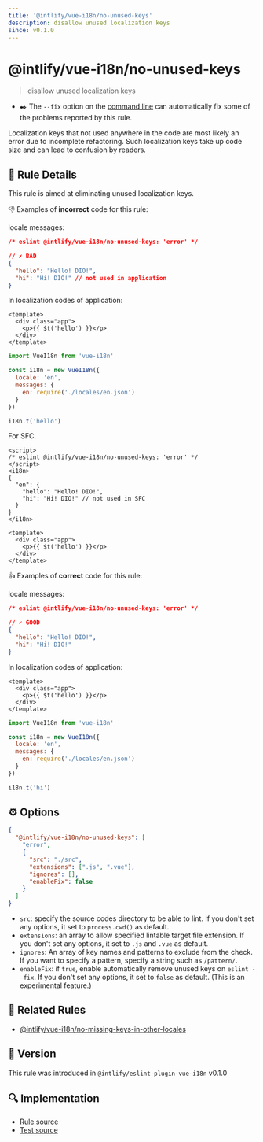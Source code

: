 ```yaml
---
title: '@intlify/vue-i18n/no-unused-keys'
description: disallow unused localization keys
since: v0.1.0
---
```


# @intlify/vue-i18n/no-unused-keys

> disallow unused localization keys

- :black_nib:️ The `--fix` option on the [command line](http://eslint.org/docs/user-guide/command-line-interface#fix) can automatically fix some of the problems reported by this rule.

Localization keys that not used anywhere in the code are most likely an error due to incomplete refactoring. Such localization keys take up code size and can lead to confusion by readers.

## :book: Rule Details

This rule is aimed at eliminating unused localization keys.

:-1: Examples of **incorrect** code for this rule:

locale messages:

<resource-group>

<eslint-code-block fix language="json" filename="en.json">

```json
/* eslint @intlify/vue-i18n/no-unused-keys: 'error' */

// ✗ BAD
{
  "hello": "Hello! DIO!",
  "hi": "Hi! DIO!" // not used in application
}
```

</eslint-code-block>

In localization codes of application:

<eslint-code-block fix>

```vue
<template>
  <div class="app">
    <p>{{ $t('hello') }}</p>
  </div>
</template>
```

</eslint-code-block>

<eslint-code-block fix language="javascript">

```js
import VueI18n from 'vue-i18n'

const i18n = new VueI18n({
  locale: 'en',
  messages: {
    en: require('./locales/en.json')
  }
})

i18n.t('hello')
```

</eslint-code-block>

</resource-group>

For SFC.

<eslint-code-block fix>

<!-- eslint-skip -->

```vue
<script>
/* eslint @intlify/vue-i18n/no-unused-keys: 'error' */
</script>
<i18n>
{
  "en": {
    "hello": "Hello! DIO!",
    "hi": "Hi! DIO!" // not used in SFC
  }
}
</i18n>

<template>
  <div class="app">
    <p>{{ $t('hello') }}</p>
  </div>
</template>
```

</eslint-code-block>

:+1: Examples of **correct** code for this rule:

locale messages:

<resource-group>

<eslint-code-block fix language="json" filename="en.json">

```json
/* eslint @intlify/vue-i18n/no-unused-keys: 'error' */

// ✓ GOOD
{
  "hello": "Hello! DIO!",
  "hi": "Hi! DIO!"
}
```

</eslint-code-block>

In localization codes of application:

<eslint-code-block fix>

```vue
<template>
  <div class="app">
    <p>{{ $t('hello') }}</p>
  </div>
</template>
```

</eslint-code-block>

<eslint-code-block fix language="javascript">

```js
import VueI18n from 'vue-i18n'

const i18n = new VueI18n({
  locale: 'en',
  messages: {
    en: require('./locales/en.json')
  }
})

i18n.t('hi')
```

</eslint-code-block>

</resource-group>

## :gear: Options

```json
{
  "@intlify/vue-i18n/no-unused-keys": [
    "error",
    {
      "src": "./src",
      "extensions": [".js", ".vue"],
      "ignores": [],
      "enableFix": false
    }
  ]
}
```

- `src`: specify the source codes directory to be able to lint. If you don't set any options, it set to `process.cwd()` as default.
- `extensions`: an array to allow specified lintable target file extension. If you don't set any options, it set to `.js` and `.vue` as default.
- `ignores`: An array of key names and patterns to exclude from the check. If you want to specify a pattern, specify a string such as `/pattern/`.
- `enableFix`: if `true`, enable automatically remove unused keys on `eslint --fix`. If you don't set any options, it set to `false` as default. (This is an experimental feature.)

## :couple: Related Rules

- [@intlify/vue-i18n/no-missing-keys-in-other-locales](./no-missing-keys-in-other-locales.md)

## :rocket: Version

This rule was introduced in `@intlify/eslint-plugin-vue-i18n` v0.1.0

## :mag: Implementation

- [Rule source](https://github.com/intlify/eslint-plugin-vue-i18n/blob/master/lib/rules/no-unused-keys.ts)
- [Test source](https://github.com/intlify/eslint-plugin-vue-i18n/tree/master/tests/lib/rules/no-unused-keys.ts)
